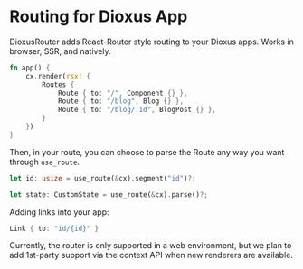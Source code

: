 # Routing for Dioxus App

DioxusRouter adds React-Router style routing to your Dioxus apps. Works in browser, SSR, and natively.

```rust
fn app() {
    cx.render(rsx! {
        Routes {
            Route { to: "/", Component {} },
            Route { to: "/blog", Blog {} },
            Route { to: "/blog/:id", BlogPost {} },
        }
    })
}
```

Then, in your route, you can choose to parse the Route any way you want through `use_route`.
```rust
let id: usize = use_route(&cx).segment("id")?;

let state: CustomState = use_route(&cx).parse()?;
```

Adding links into your app:
```rust
Link { to: "id/{id}" }
```

Currently, the router is only supported in a web environment, but we plan to add 1st-party support via the context API when new renderers are available.
